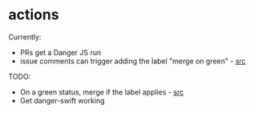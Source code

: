 # actions

Currently:

- PRs get a Danger JS run
- issue comments can trigger adding the label "merge on green" - [src](https://github.com/artsy/peril-settings/blob/master/org/markAsMergeOnGreen.ts)

TODO:

- On a green status, merge if the label applies - [src](https://github.com/artsy/peril-settings/blob/master/org/mergeOnGreen.ts)
- Get danger-swift working
